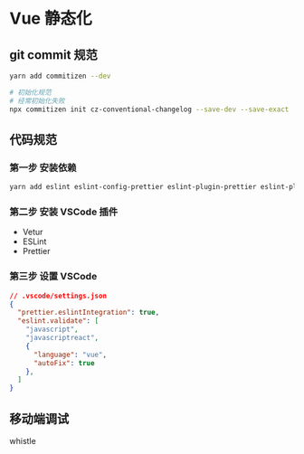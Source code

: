 # Vue 静态化

## git commit 规范

```bash
yarn add commitizen --dev

# 初始化规范
# 经常初始化失败
npx commitizen init cz-conventional-changelog --save-dev --save-exact
```

## 代码规范

### 第一步 安装依赖

```bash
yarn add eslint eslint-config-prettier eslint-plugin-prettier eslint-plugin-vue prettier babel-eslint --dev
```

### 第二步 安装 VSCode 插件

* Vetur
* ESLint
* Prettier

### 第三步 设置 VSCode

```json
// .vscode/settings.json
{
  "prettier.eslintIntegration": true,
  "eslint.validate": [
    "javascript",
    "javascriptreact",
    {
      "language": "vue",
      "autoFix": true
    },
  ]
}
```

## 移动端调试

whistle
